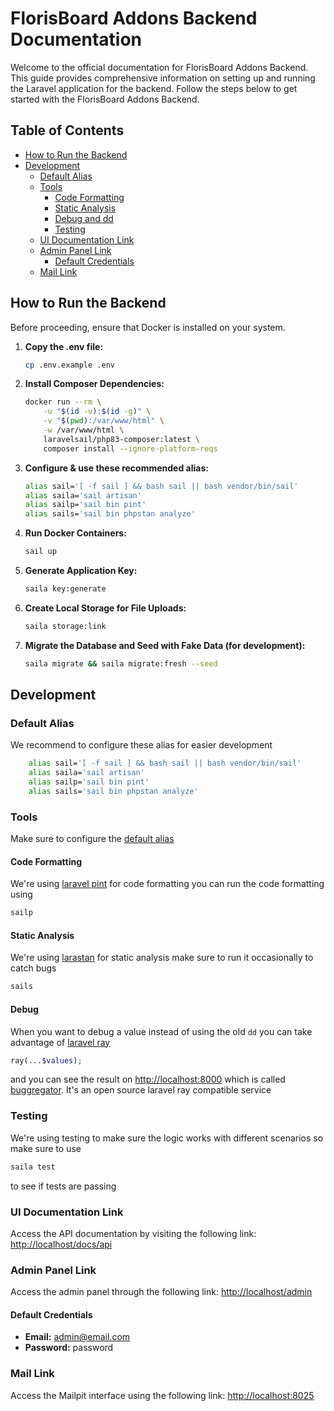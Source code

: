 # FlorisBoard Addons Backend Documentation

Welcome to the official documentation for FlorisBoard Addons Backend. This guide provides comprehensive information on
setting up and running the Laravel application for the backend. Follow the steps below to get started with the
FlorisBoard Addons Backend.

## Table of Contents

* [How to Run the Backend](#how-to-run-the-backend)
* [Development](#development)
    * [Default Alias](#default-alias)
    * [Tools](#tools)
      * [Code Formatting](#code-formatting)
      * [Static Analysis](#static-analysis)
      * [Debug and dd](#debug)
      * [Testing](#testing)
    * [UI Documentation Link](#ui-documentation-link)
    * [Admin Panel Link](#admin-panel-link)
        * [Default Credentials](#default-credentials)
    * [Mail Link](#mail-link)

## How to Run the Backend

Before proceeding, ensure that Docker is installed on your system.

1. **Copy the .env file:**

    ```bash
    cp .env.example .env
    ```

2. **Install Composer Dependencies:**

    ```bash
    docker run --rm \
        -u "$(id -u):$(id -g)" \
        -v "$(pwd):/var/www/html" \
        -w /var/www/html \
        laravelsail/php83-composer:latest \
        composer install --ignore-platform-reqs
    ```

3. **Configure & use these recommended alias:**

    ```bash
    alias sail='[ -f sail ] && bash sail || bash vendor/bin/sail'
    alias saila='sail artisan'
    alias sailp='sail bin pint'
    alias sails='sail bin phpstan analyze'
    ```

4. **Run Docker Containers:**

    ```bash
    sail up
    ```

5. **Generate Application Key:**

    ```bash
    saila key:generate
    ```

6. **Create Local Storage for File Uploads:**

    ```bash
    saila storage:link
    ```

7. **Migrate the Database and Seed with Fake Data (for development):**

    ```bash
    saila migrate && saila migrate:fresh --seed
    ```

## Development

### Default Alias

We recommend to configure these alias for easier development

```bash
    alias sail='[ -f sail ] && bash sail || bash vendor/bin/sail'
    alias saila='sail artisan'
    alias sailp='sail bin pint'
    alias sails='sail bin phpstan analyze'
```

### Tools

Make sure to configure the [default alias](#default-alias)

#### Code Formatting

We're using [laravel pint](https://laravel.com/docs/10.x/pint) for code formatting you can run the code formatting using

```bash
sailp
```

#### Static Analysis

We're using [larastan](https://github.com/larastan/larastan) for static analysis make sure to run it occasionally to
catch bugs

```bash
sails
```

#### Debug

When you want to debug a value instead of using the old ```dd``` you can take advantage
of [laravel ray](https://spatie.be/docs/ray/v1/introduction)

```php
ray(...$values);
```
and you can see the result on [http://localhost:8000](http://localhost:8000) which is called [buggregator](https://buggregator.dev/). It's an open source laravel ray compatible service

### Testing
We're using testing to make sure the logic works with different scenarios so make sure to use

```bash
saila test
```

to see if tests are passing

### UI Documentation Link

Access the API documentation by visiting the following link: [http://localhost/docs/api](http://localhost/docs/api)

### Admin Panel Link

Access the admin panel through the following link: [http://localhost/admin](http://localhost/admin)

#### Default Credentials

* **Email:** admin@email.com
* **Password:** password

### Mail Link

Access the Mailpit interface using the following link: [http://localhost:8025](http://localhost:8025)
